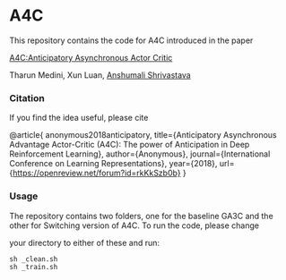 # A4C

This repository contains the code for A4C introduced in the paper

[A4C:Anticipatory Asynchronous Actor Critic](https://openreview.net/pdf?id=rkKkSzb0b)

Tharun Medini, Xun Luan, [Anshumali Shrivastava](https://www.cs.rice.edu/~as143/)

### Citation

If you find the idea useful, please cite

@article{
  anonymous2018anticipatory,
  title={Anticipatory Asynchronous Advantage Actor-Critic (A4C): The power of Anticipation in Deep Reinforcement Learning},
  author={Anonymous},
  journal={International Conference on Learning Representations},
  year={2018},
  url={https://openreview.net/forum?id=rkKkSzb0b}
}

### Usage

The repository contains two folders, one for the  baseline GA3C and the other for Switching version of A4C. To run the code, please change

your directory to either of these and run:

```
sh _clean.sh
sh _train.sh
```
